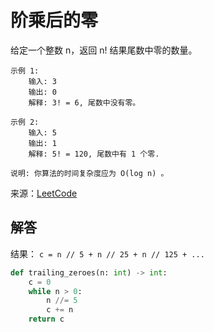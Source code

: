 # 阶乘后的零
给定一个整数 n，返回 n! 结果尾数中零的数量。

```
示例 1:
    输入: 3
    输出: 0
    解释: 3! = 6, 尾数中没有零。
    
示例 2:
    输入: 5
    输出: 1
    解释: 5! = 120, 尾数中有 1 个零.
    
说明: 你算法的时间复杂度应为 O(log n) 。
```

来源：[LeetCode](https://leetcode-cn.com/problems/factorial-trailing-zeroes)

## 解答
结果： `c = n // 5 + n // 25 + n // 125 + ...`
```python
def trailing_zeroes(n: int) -> int:
    c = 0
    while n > 0:
        n //= 5
        c += n
    return c
```
 